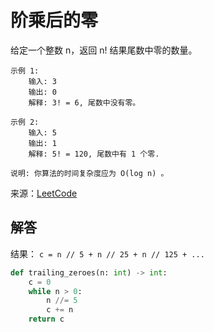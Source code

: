 # 阶乘后的零
给定一个整数 n，返回 n! 结果尾数中零的数量。

```
示例 1:
    输入: 3
    输出: 0
    解释: 3! = 6, 尾数中没有零。
    
示例 2:
    输入: 5
    输出: 1
    解释: 5! = 120, 尾数中有 1 个零.
    
说明: 你算法的时间复杂度应为 O(log n) 。
```

来源：[LeetCode](https://leetcode-cn.com/problems/factorial-trailing-zeroes)

## 解答
结果： `c = n // 5 + n // 25 + n // 125 + ...`
```python
def trailing_zeroes(n: int) -> int:
    c = 0
    while n > 0:
        n //= 5
        c += n
    return c
```
 